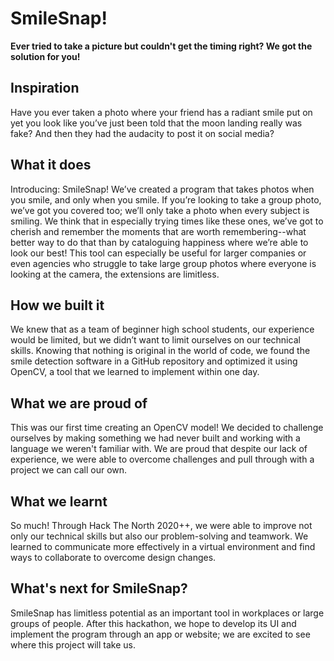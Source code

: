 # SmileSnap!
**Ever tried to take a picture but couldn't get the timing right? We got the solution for you!**

## Inspiration
Have you ever taken a photo where your friend has a radiant smile put on yet you look like you’ve just been told that the moon landing really was fake? And then they had the audacity to post it on social media?

## What it does
Introducing: SmileSnap! We’ve created a program that takes photos when you smile, and only when you smile. If you’re looking to take a group photo, we’ve got you covered too; we’ll only take a photo when every subject is smiling. We think that in especially trying times like these ones, we’ve got to cherish and remember the moments that are worth remembering--what better way to do that than by cataloguing happiness where we’re able to look our best! This tool can especially be useful for larger companies or even agencies who struggle to take large group photos where everyone is looking at the camera, the extensions are limitless.

## How we built it
We knew that as a team of beginner high school students, our experience would be limited, but we didn’t want to limit ourselves on our technical skills. Knowing that nothing is original in the world of code, we found the smile detection software in a GitHub repository and optimized it using OpenCV, a tool that we learned to implement within one day.

## What we are proud of
This was our first time creating an OpenCV model! We decided to challenge ourselves by making something we had never built and working with a language we weren't familiar with. We are proud that despite our lack of experience, we were able to overcome challenges and pull through with a project we can call our own.

## What we learnt
So much! Through Hack The North 2020++, we were able to improve not only our technical skills but also our problem-solving and teamwork. We learned to communicate more effectively in a virtual environment and find ways to collaborate to overcome design changes. 

## What's next for SmileSnap?
SmileSnap has limitless potential as an important tool in workplaces or large groups of people. After this hackathon, we hope to develop its UI and implement the program through an app or website; we are excited to see where this project will take us.
